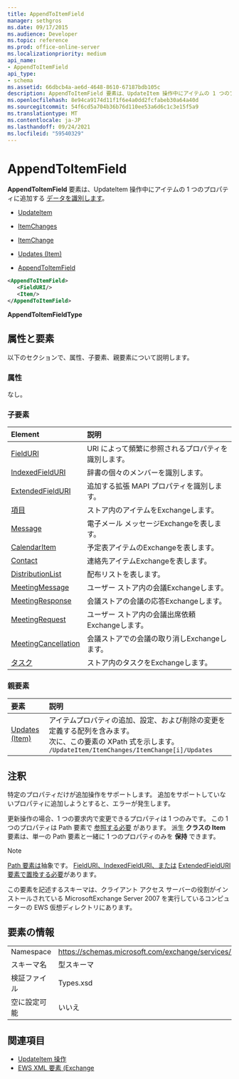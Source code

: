 ```yaml
---
title: AppendToItemField
manager: sethgros
ms.date: 09/17/2015
ms.audience: Developer
ms.topic: reference
ms.prod: office-online-server
ms.localizationpriority: medium
api_name:
- AppendToItemField
api_type:
- schema
ms.assetid: 66dbcb4a-ae6d-4648-8610-67187bdb105c
description: AppendToItemField 要素は、UpdateItem 操作中にアイテムの 1 つのプロパティに追加するデータを識別します。
ms.openlocfilehash: 8e94ca9174d11f1f6e4a0dd2fcfabeb30a64a40d
ms.sourcegitcommit: 54f6cd5a704b36b76d110ee53a6d6c1c3e15f5a9
ms.translationtype: MT
ms.contentlocale: ja-JP
ms.lasthandoff: 09/24/2021
ms.locfileid: "59540329"
---
```

# <a name="appendtoitemfield"></a>AppendToItemField

**AppendToItemField** 要素は、UpdateItem 操作中にアイテムの 1 つのプロパティに追加する [データを識別します](updateitem-operation.md)。
  
- [UpdateItem](updateitem.md)
  
- [ItemChanges](itemchanges.md)
  
- [ItemChange](itemchange.md)
  
- [Updates (Item)](updates-item.md)
  
- [AppendToItemField](appendtoitemfield.md)
  
```xml
<AppendToItemField>
   <FieldURI/>
   <Item/>
</AppendToItemField>
```

 **AppendToItemFieldType**
## <a name="attributes-and-elements"></a>属性と要素

以下のセクションで、属性、子要素、親要素について説明します。
  
### <a name="attributes"></a>属性

なし。
  
### <a name="child-elements"></a>子要素

|**Element**|**説明**|
|:-----|:-----|
|[FieldURI](fielduri.md) <br/> |URI によって頻繁に参照されるプロパティを識別します。  <br/> |
|[IndexedFieldURI](indexedfielduri.md) <br/> |辞書の個々のメンバーを識別します。  <br/> |
|[ExtendedFieldURI](extendedfielduri.md) <br/> |追加する拡張 MAPI プロパティを識別します。  <br/> |
|[項目](item.md) <br/> |ストア内のアイテムをExchangeします。  <br/> |
|[Message](message-ex15websvcsotherref.md) <br/> |電子メール メッセージExchangeを表します。  <br/> |
|[CalendarItem](calendaritem.md) <br/> |予定表アイテムのExchangeを表します。  <br/> |
|[Contact](contact.md) <br/> |連絡先アイテムExchangeを表します。  <br/> |
|[DistributionList](distributionlist.md) <br/> |配布リストを表します。  <br/> |
|[MeetingMessage](meetingmessage.md) <br/> |ユーザー ストア内の会議Exchangeします。  <br/> |
|[MeetingResponse](meetingresponse.md) <br/> |会議ストアの会議の応答Exchangeします。  <br/> |
|[MeetingRequest](meetingrequest.md) <br/> |ユーザー ストア内の会議出席依頼Exchangeします。  <br/> |
|[MeetingCancellation](meetingcancellation.md) <br/> |会議ストアでの会議の取り消しExchangeします。  <br/> |
|[タスク](task.md) <br/> |ストア内のタスクをExchangeします。  <br/> |
   
### <a name="parent-elements"></a>親要素

|**要素**|**説明**|
|:-----|:-----|
|[Updates (Item)](updates-item.md) <br/> |アイテムプロパティの追加、設定、および削除の変更を定義する配列を含みます。  <br/> 次に、この要素の XPath 式を示します。  `/UpdateItem/ItemChanges/ItemChange[i]/Updates` <br/> |
   
## <a name="remarks"></a>注釈

特定のプロパティだけが追加操作をサポートします。 追加をサポートしていないプロパティに追加しようとすると、エラーが発生します。
  
更新操作の場合、1 つの要求内で変更できるプロパティは 1 つのみです。 この 1 つのプロパティは Path 要素で [参照する必要](path.md) があります。 派生 **クラスの Item** 要素は、単一の Path 要素と一緒に 1 つのプロパティのみを **保持** できます。 
  
> [!NOTE]
> [Path 要素は](path.md)抽象です。 [FieldURI、IndexedFieldURI、または](indexedfielduri.md) [ExtendedFieldURI 要素で置換する必要](extendedfielduri.md)があります。 [](fielduri.md) 
  
この要素を記述するスキーマは、クライアント アクセス サーバーの役割がインストールされている MicrosoftExchange Server 2007 を実行しているコンピューターの EWS 仮想ディレクトリにあります。
  
## <a name="element-information"></a>要素の情報

|||
|:-----|:-----|
|Namespace  <br/> |https://schemas.microsoft.com/exchange/services/2006/types  <br/> |
|スキーマ名  <br/> |型スキーマ  <br/> |
|検証ファイル  <br/> |Types.xsd  <br/> |
|空に設定可能  <br/> |いいえ  <br/> |
   
## <a name="see-also"></a>関連項目

- [UpdateItem 操作](updateitem-operation.md)
- [EWS XML 要素 (Exchange](ews-xml-elements-in-exchange.md)

